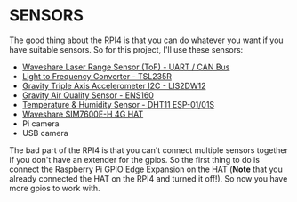 # SENSORS


The good thing about the RPI4 is that you can do whatever you want if you have suitable sensors. So for this project, I'll use these sensors:


* [Waveshare Laser Range Sensor (ToF) - UART / CAN Bus](range.md)
* [Light to Frequency Converter - TSL235R](light.md)
* [Gravity Triple Axis Accelerometer I2C - LIS2DW12](accelerometer.md)
* [Gravity Air Quality Sensor - ENS160](airquality.md)
* [Temperature & Humidity Sensor - DHT11 ESP-01/01S](humidity.md)
* [Waveshare SIM7600E-H 4G HAT](sim.md)
* Pi camera
* USB camera


The bad part of the RPI4 is that you can't connect multiple sensors together if you don't have an extender for the gpios.
So the first thing to do is connect the Raspberry Pi GPIO Edge Expansion on the HAT (**Note** that you already connected the HAT on the RPI4 and turned it off!). So now you have more gpios to work with.